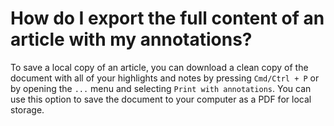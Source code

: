 # How do I export the full content of an article with my annotations?

To save a local copy of an article, you can download a clean copy of the document with all of your highlights and notes by pressing `Cmd/Ctrl + P` or by opening the `...` menu and selecting `Print with annotations`. You can use this option to save the document to your computer as a PDF for local storage.
